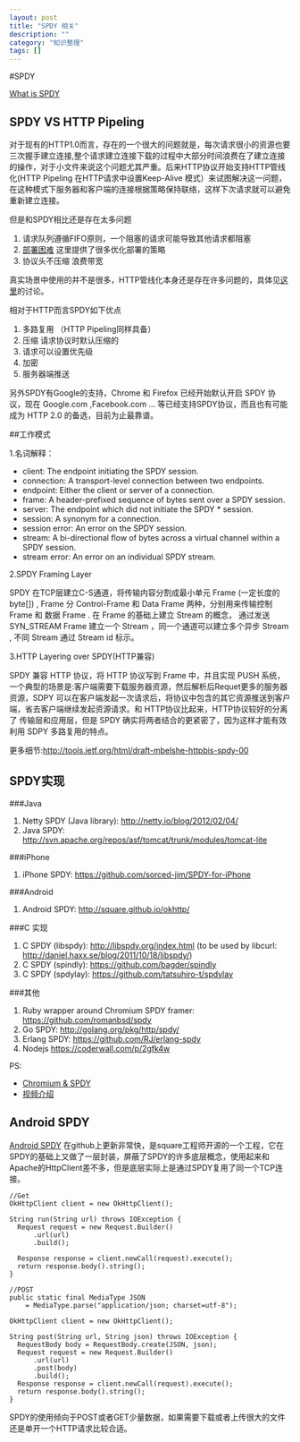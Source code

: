 ```yaml
---
layout: post
title: "SPDY 相关"
description: ""
category: "知识整理"
tags: []
---
```


#SPDY

[What is SPDY](http://lincolnloop.com/blog/2012/jul/12/what-is-spdy/)

## SPDY VS HTTP Pipeling

对于现有的HTTP1.0而言，存在的一个很大的问题就是，每次请求很小的资源也要三次握手建立连接,整个请求建立连接下载的过程中大部分时间浪费在了建立连接的操作，对于小文件来说这个问题尤其严重。后来HTTP协议开始支持HTTP管线化(HTTP Pipeling 在HTTP请求中设置Keep-Alive 模式）来试图解决这一问题，在这种模式下服务器和客户端的连接根据策略保持联络，这样下次请求就可以避免重新建立连接。

但是和SPDY相比还是存在太多问题

1. 请求队列遵循FIFO原则，一个阻塞的请求可能导致其他请求都阻塞
2. [部署困难](http://tools.ietf.org/html/draft-nottingham-http-pipeline-01) 这里提供了很多优化部署的策略
3. 协议头不压缩 浪费带宽

真实场景中使用的并不是很多，HTTP管线化本身还是存在许多问题的，具体见[这里](http://stackoverflow.com/questions/10362171/is-spdy-any-different-than-http-multiplexing-over-keep-alive-connections)的讨论。

相对于HTTP而言SPDY如下优点

1. 多路复用 （HTTP Pipeling同样具备）
2. 压缩 请求协议时默认压缩的
3. 请求可以设置优先级
4. 加密
5. 服务器端推送

另外SPDY有Google的支持，Chrome 和 Firefox 已经开始默认开启 SPDY 协议，现在 Google.com ,Facebook.com ... 等已经支持SPDY协议，而且也有可能成为 HTTP 2.0 的备选，目前为止最靠谱。

##工作模式

1.名词解释：

* client: The endpoint initiating the SPDY session.
* connection: A transport-level connection between two endpoints.
* endpoint: Either the client or server of a connection.
* frame: A header-prefixed sequence of bytes sent over a SPDY session.
* server: The endpoint which did not initiate the SPDY * session.
* session: A synonym for a connection.
* session error: An error on the SPDY session.
* stream: A bi-directional flow of bytes across a virtual channel within a SPDY session.
* stream error: An error on an individual SPDY stream.

2.SPDY Framing Layer

SPDY 在TCP层建立C-S通道，将传输内容分割成最小单元 Frame (一定长度的byte[]) , Frame 分 Control-Frame 和 Data Frame 两种，分别用来传输控制 Frame 和 数据 Frame . 在 Frame 的基础上建立 Stream 的概念， 通过发送 SYN_STREAM Frame 建立一个 Stream ，同一个通道可以建立多个异步 Stream , 不同 Stream 通过 Stream id 标示。

3.HTTP Layering over SPDY(HTTP兼容)

SPDY 兼容 HTTP 协议，将 HTTP 协议写到 Frame 中，并且实现 PUSH 系统，一个典型的场景是:客户端需要下载服务器资源，然后解析后Requet更多的服务器资源，SDPY 可以在客户端发起一次请求后，将协议中包含的其它资源推送到客户端，省去客户端继续发起资源请求。和 HTTP协议比起来，HTTP协议较好的分离了 传输层和应用层，但是 SPDY 确实将两者结合的更紧密了，因为这样才能有效利用 SDPY 多路复用的特点。


更多细节:http://tools.ietf.org/html/draft-mbelshe-httpbis-spdy-00

## SPDY实现

###Java

1. Netty SPDY (Java library): http://netty.io/blog/2012/02/04/
2. Java SPDY: http://svn.apache.org/repos/asf/tomcat/trunk/modules/tomcat-lite

###iPhone

1. iPhone SPDY: https://github.com/sorced-jim/SPDY-for-iPhone

###Android

1. Android SPDY:  http://square.github.io/okhttp/

###C 实现

1. C SPDY (libspdy): http://libspdy.org/index.html (to be used by libcurl: http://daniel.haxx.se/blog/2011/10/18/libspdy/)
2. C SPDY (spindly): https://github.com/bagder/spindly
3. C SPDY (spdylay): https://github.com/tatsuhiro-t/spdylay

###其他

1. Ruby wrapper around Chromium SPDY framer: https://github.com/romanbsd/spdy
2. Go SPDY: http://golang.org/pkg/http/spdy/
3. Erlang SPDY: https://github.com/RJ/erlang-spdy
4. Nodejs https://coderwall.com/p/2gfk4w

PS:

* [Chromium & SPDY](http://www.chromium.org/spdy/)
* [视频介绍](http://www.youtube.com/watch?v=TNBkxA313kk&list=PLE0E03DF19D90B5F4&index=2&feature=plpp_video)

## Android SPDY

[Android SPDY](https://github.com/square/okhttp) 在github上更新非常快，是square工程师开源的一个工程，它在SPDY的基础上又做了一层封装，屏蔽了SPDY的许多底层概念，使用起来和Apache的HttpClient差不多，但是底层实际上是通过SPDY复用了同一个TCP连接。


```
//Get
OkHttpClient client = new OkHttpClient();

String run(String url) throws IOException {
  Request request = new Request.Builder()
      .url(url)
      .build();

  Response response = client.newCall(request).execute();
  return response.body().string();
}
```

```
//POST
public static final MediaType JSON
    = MediaType.parse("application/json; charset=utf-8");

OkHttpClient client = new OkHttpClient();

String post(String url, String json) throws IOException {
  RequestBody body = RequestBody.create(JSON, json);
  Request request = new Request.Builder()
      .url(url)
      .post(body)
      .build();
  Response response = client.newCall(request).execute();
  return response.body().string();
}
```

SPDY的使用倾向于POST或者GET少量数据，如果需要下载或者上传很大的文件还是单开一个HTTP请求比较合适。


